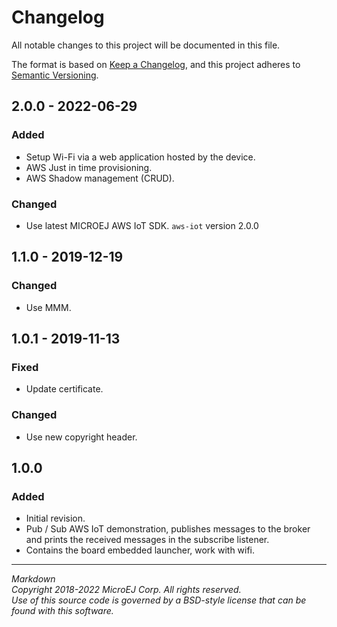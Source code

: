 # Changelog

All notable changes to this project will be documented in this file.

The format is based on [Keep a Changelog](https://keepachangelog.com/en/1.0.0/),
and this project adheres to [Semantic Versioning](https://semver.org/spec/v2.0.0.html).

## 2.0.0 - 2022-06-29

### Added

 - Setup Wi-Fi via a web application hosted by the device.
 - AWS Just in time provisioning.
 - AWS Shadow management (CRUD).
 
### Changed

 - Use latest MICROEJ AWS IoT SDK. `aws-iot` version 2.0.0


## 1.1.0 - 2019-12-19

### Changed

  - Use MMM.
  
## 1.0.1 - 2019-11-13

### Fixed

  - Update certificate.
  
### Changed

  - Use new copyright header.

## 1.0.0

### Added

  - Initial revision.
  - Pub / Sub AWS IoT demonstration, publishes messages to the broker and prints the received messages in the subscribe listener.
  - Contains the board embedded launcher, work with wifi.

---  
_Markdown_   
_Copyright 2018-2022 MicroEJ Corp. All rights reserved._   
_Use of this source code is governed by a BSD-style license that can be found with this software._   